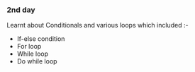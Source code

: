 ### 2nd day
Learnt about Conditionals and various loops which included :-
* If-else condition 
* For loop
* While loop
* Do while loop
